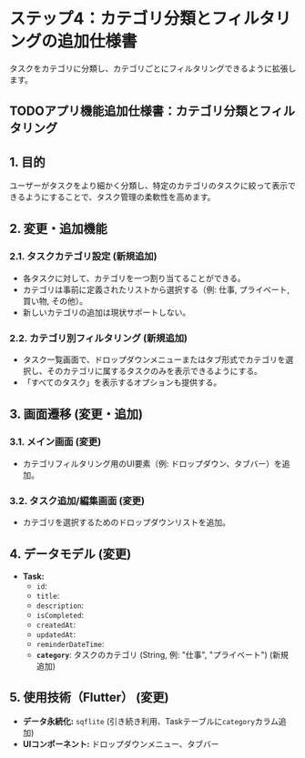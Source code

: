# ステップ4：カテゴリ分類とフィルタリングの追加仕様書

タスクをカテゴリに分類し、カテゴリごとにフィルタリングできるように拡張します。

## TODOアプリ機能追加仕様書：カテゴリ分類とフィルタリング

## 1. 目的

ユーザーがタスクをより細かく分類し、特定のカテゴリのタスクに絞って表示できるようにすることで、タスク管理の柔軟性を高めます。

## 2. 変更・追加機能

### 2.1. タスクカテゴリ設定 (新規追加)

* 各タスクに対して、カテゴリを一つ割り当てることができる。
* カテゴリは事前に定義されたリストから選択する（例: 仕事, プライベート, 買い物, その他）。
* 新しいカテゴリの追加は現状サポートしない。

### 2.2. カテゴリ別フィルタリング (新規追加)

* タスク一覧画面で、ドロップダウンメニューまたはタブ形式でカテゴリを選択し、そのカテゴリに属するタスクのみを表示できるようにする。
* 「すべてのタスク」を表示するオプションも提供する。

## 3. 画面遷移 (変更・追加)

### 3.1. メイン画面 (変更)

* カテゴリフィルタリング用のUI要素（例: ドロップダウン、タブバー）を追加。

### 3.2. タスク追加/編集画面 (変更)

* カテゴリを選択するためのドロップダウンリストを追加。

## 4. データモデル (変更)

* **Task:**
  * `id`:
  * `title`:
  * `description`:
  * `isCompleted`:
  * `createdAt`:
  * `updatedAt`:
  * `reminderDateTime`:
  * **`category`**: タスクのカテゴリ (String, 例: "仕事", "プライベート") (新規追加)

## 5. 使用技術（Flutter） (変更)

* **データ永続化:** `sqflite` (引き続き利用、Taskテーブルに`category`カラム追加)
* **UIコンポーネント:** ドロップダウンメニュー、タブバー
